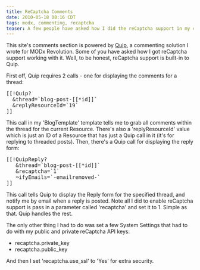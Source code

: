 ```yaml
---
title: ReCaptcha Comments
date: 2010-05-18 08:16 CDT
tags: modx, commenting, recaptcha
teaser: A few people have asked how I did the reCaptcha support in my comments section of the site. It was actually pretty simple, and didn't require any coding at all. Thanks Quip.
---
```


<p>This site's comments section is powered by <a href="http://modxcms.com/extras/package/538">Quip</a>, a commenting solution I wrote for MODx Revolution. Some of you have asked how I got reCaptcha support working with it. Well, to be honest, reCaptcha support is built-in to Quip.</p>

<p>First off, Quip requires 2 calls - one for displaying the comments for a thread:</p>

<pre class="brush: xhtml">
[[!Quip?
  &thread=`blog-post-[[*id]]`
  &replyResourceId=`19`
]]
</pre>

<p>This call in my 'BlogTemplate' template tells me to grab all comments within the thread for the current Resource. There's also a 'replyResourceId' value which is just an ID of a Resource that has just a Quip call in it (it's for replying to threaded posts). Then, there's a Quip call for displaying the reply form:</p>

<pre class="brush: xhtml;">
[[!QuipReply?
   &thread=`blog-post-[[*id]]`
   &recaptcha=`1`
   &notifyEmails=`-emailremoved-`
]]
</pre>

<p>This call tells Quip to display the Reply form for the specified thread, and notify me by email when a reply is posted. Note all I did to enable reCaptcha support is pass in a parameter called 'recaptcha' and set it to 1. Simple as that. Quip handles the rest.</p>

<p>The only other thing I had to do was set a few System Settings that had to do with my public and private reCaptcha API keys:</p>

<ul>
<li>recaptcha.private_key</li>
<li>recaptcha.public_key</li>
</ul>

<p>And then I set 'recaptcha.use_ssl' to 'Yes' for extra security.</p>
